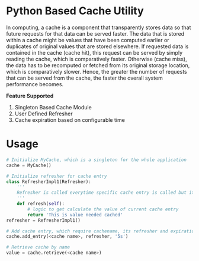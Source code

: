 Python Based Cache Utility
==============
In computing, a cache is a component that transparently stores data so that future requests for that data can be served faster. 
The data that is stored within a cache might be values that have been computed earlier or duplicates of original values that are 
stored elsewhere. If requested data is contained in the cache (cache hit), this request can be served by simply reading the cache, 
which is comparatively faster. Otherwise (cache miss), the data has to be recomputed or fetched from its original storage location, 
which is comparatively slower. Hence, the greater the number of requests that can be served from the cache, the faster the overall 
system performance becomes.

__Feature Supported__

1. Singleton Based Cache Module
2. User Defined Refresher
3. Cache expiration based on configurable time

Usage
============
```python
# Initialize MyCache, which is a singleton for the whole application
cache = MyCache()

# Initialize refresher for cache entry
class RefresherImpl1(Refresher):
    '''
    Refresher is called everytime specific cache entry is called but its value is expired.
    '''
    def refresh(self):
        # logic to get calculate the value of current cache entry
        return 'This is value needed cached'
refresher = RefresherImpl1()

# Add cache entry, which require cachename, its refresher and expiration time
cache.add_entry(<cache name>, refresher, '5s')

# Retrieve cache by name
value = cache.retrieve(<cache name>)
```
